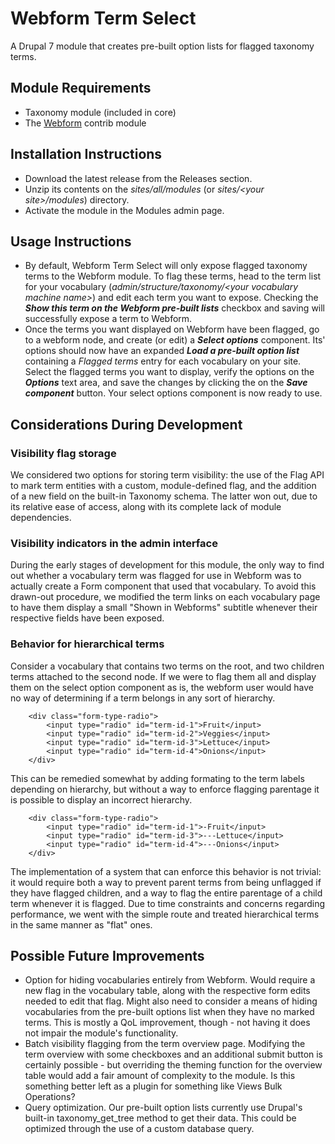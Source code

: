 Webform Term Select
===================

A Drupal 7 module that creates pre-built option lists for flagged taxonomy terms.

## Module Requirements
* Taxonomy module (included in core)
* The [Webform](https://www.drupal.org/project/webform) contrib module

## Installation Instructions

* Download the latest release from the Releases section.
* Unzip its contents on the *sites/all/modules* (or *sites/\<your site\>/modules*) directory.
* Activate the module in the Modules admin page.

## Usage Instructions

* By default, Webform Term Select will only expose flagged taxonomy terms to the Webform module. To flag these terms, head to the term list for your vocabulary (*admin/structure/taxonomy/\<your vocabulary machine name\>*) and edit each term you want to expose. Checking the ***Show this term on the Webform pre-built lists*** checkbox and saving will successfully expose a term to Webform.
* Once the terms you want displayed on Webform have been flagged, go to a webform node, and create (or edit) a ***Select options*** component. Its' options should now have an expanded ***Load a pre-built option list*** containing a *Flagged terms* entry for each vocabulary on your site. Select the flagged terms you want to display, verify the options on the ***Options*** text area, and save the changes by clicking the on the ***Save component*** button. Your select options component is now ready to use.

## Considerations During Development

### Visibility flag storage

We considered two options for storing term visibility: the use of the Flag API to mark term entities with a custom, module-defined flag, and the addition of a new field on the built-in Taxonomy schema. The latter won out, due to its relative ease of access, along with its complete lack of module dependencies.

### Visibility indicators in the admin interface 

During the early stages of development for this module, the only way to find out whether a vocabulary term was flagged for use in Webform was to actually create a Form component that used that vocabulary. To avoid this drawn-out procedure, we modified the term links on each vocabulary page to have them display a small "Shown in Webforms" subtitle whenever their respective fields have been exposed. 

### Behavior for hierarchical terms

Consider a vocabulary that contains two terms on the root, and two children terms attached to the second node. If we were to flag them all and display them on the select option component as is, the webform user would have no way of determining if a term belongs in any sort of hierarchy.

        <div class="form-type-radio">
            <input type="radio" id="term-id-1">Fruit</input>
            <input type="radio" id="term-id-2">Veggies</input>
            <input type="radio" id="term-id-3">Lettuce</input>
            <input type="radio" id="term-id-4">Onions</input>
        </div>

This can be remedied somewhat by adding formating to the term labels depending on hierarchy, but without a way to enforce flagging parentage it is possible to display an incorrect hierarchy.

        <div class="form-type-radio">
            <input type="radio" id="term-id-1">-Fruit</input>
            <input type="radio" id="term-id-3">---Lettuce</input>
            <input type="radio" id="term-id-4">---Onions</input>
        </div>

The implementation of a system that can enforce this behavior is not trivial: it would require both a way to prevent parent terms from being unflagged if they have flagged children, and a way to flag the entire parentage of a child term whenever it is flagged. Due to time constraints and concerns regarding performance, we went with the simple route and treated hierarchical terms in the same manner as "flat" ones. 

## Possible Future Improvements

* Option for hiding vocabularies entirely from Webform. Would require a new flag in the vocabulary table, along with the respective form edits needed to edit that flag. Might also need to consider a means of hiding vocabularies from the pre-built options list when they have no marked terms. This is mostly a QoL improvement, though - not having it does not impair the module's functionality.
* Batch visibility flagging from the term overview page. Modifying the term overview with some checkboxes and an additional submit button is certainly possible - but overriding the theming function for the overview table would add a fair amount of complexity to the module. Is this something better left as a plugin for something like Views Bulk Operations?
* Query optimization. Our pre-built option lists currently use Drupal's built-in taxonomy_get_tree method to get their data. This could be optimized through the use of a custom database query.
